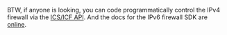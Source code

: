 BTW, if anyone is looking, you can code programmatically control the
IPv4 firewall via the [ICS/ICF
API](http://msdn.microsoft.com/library/en-us/ics/ics/ics_and_icf_start_page.asp).
And the docs for the IPv6 firewall SDK are
[online](http://msdn.microsoft.com/library/en-us/ipv6icf/ics/ipv6_icf_start_page.asp).
